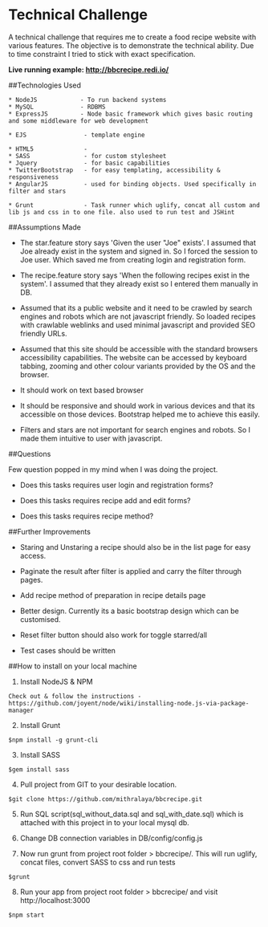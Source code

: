 # Technical Challenge

A technical challenge that requires me to create a food recipe website with various features. The objective is to demonstrate the technical ability. Due to time constraint I tried to stick with exact specification.

**Live running example: http://bbcrecipe.redi.io/**

##Technologies Used

    * NodeJS            - To run backend systems
    * MySQL             - RDBMS
    * ExpressJS         - Node basic framework which gives basic routing and some middleware for web development

    * EJS                - template engine

    * HTML5              -
    * SASS               - for custom stylesheet
    * Jquery             - for basic capabilities
    * TwitterBootstrap   - for easy templating, accessibility & responsiveness
    * AngularJS          - used for binding objects. Used specifically in filter and stars

    * Grunt              - Task runner which uglify, concat all custom and lib js and css in to one file. also used to run test and JSHint

##Assumptions Made

 * The star.feature story says 'Given the user "Joe" exists'. I assumed that Joe already exist in the system and signed in. So I forced the session to Joe user. Which saved me from creating login and registration form.

 * The recipe.feature story says 'When the following recipes exist in the system'. I assumed that they already exist so I entered them manually in DB.

 * Assumed that its a public website and it need to be crawled by search engines and robots which are not javascript friendly. So loaded recipes with crawlable weblinks and used minimal javascript and provided SEO friendly URLs.

 * Assumed that this site should be accessible with the standard browsers accessibility capabilities. The website can be accessed by keyboard tabbing, zooming and other colour variants provided by the OS and the browser.

 * It should work on text based browser

 * It should be responsive and should work in various devices and that its accessible on those devices. Bootstrap helped me to achieve this easily.

 * Filters and stars are not important for search engines and robots. So I made them intuitive to user with javascript.

##Questions

Few question popped in my mind when I was doing the project.

 * Does this tasks requires user login and registration forms?

 * Does this tasks requires recipe add and edit forms?

 * Does this tasks requires recipe method?

##Further Improvements

 * Staring and Unstaring a recipe should also be in the list page for easy access.

 * Paginate the result after filter is applied and carry the filter through pages.

 * Add recipe method of preparation in recipe details page

 * Better design. Currently its a basic bootstrap design which can be customised.

 * Reset filter button should also work for toggle starred/all

 * Test cases should be written

##How to install on your local machine

1. Install NodeJS & NPM

 ```
 Check out & follow the instructions - https://github.com/joyent/node/wiki/installing-node.js-via-package-manager
 ```

2. Install Grunt

 ```
 $npm install -g grunt-cli
 ```

3. Install SASS

 ```
 $gem install sass
 ```

4. Pull project from GIT to your desirable location.

 ```
 $git clone https://github.com/mithralaya/bbcrecipe.git
 ```

5. Run SQL script(sql_without_data.sql and sql_with_date.sql) which is attached with this project in to your local mysql db.

6. Change DB connection variables in DB/config/config.js

7. Now run grunt from project root folder > bbcrecipe/. This will run uglify, concat files, convert SASS to css and run tests

 ```
 $grunt
 ```

8. Run your app from project root folder > bbcrecipe/ and visit http://localhost:3000

 ```
 $npm start
 ```


